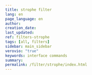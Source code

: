 ```yaml
---
title: strophe filter
lang: en
page_language: en
author:
creation_date:
last_updated:
ref: filters-strophe
tags: [all, filters]
sidebar: main_sidebar
verovio: "true"
keywords: interface commands 
summary: 
permalink: /filter/strophe/index.html
---
```











